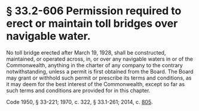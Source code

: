 # § 33.2-606 Permission required to erect or maintain toll bridges over navigable water.

<p>No toll bridge erected after March 19, 1928, shall be constructed, maintained, or operated across, in, or over any navigable waters in or of the Commonwealth, anything in the charter of any company to the contrary notwithstanding, unless a permit is first obtained from the Board. The Board may grant or withhold such permit or prescribe its terms and conditions, as it may deem for the best interest of the Commonwealth, except so far as such terms and conditions are provided for in this chapter.</p><p>Code 1950, § 33-221; 1970, c. 322, § 33.1-261; 2014, c. <a href='http://lis.virginia.gov/cgi-bin/legp604.exe?141+ful+CHAP0805'>805</a>.</p>